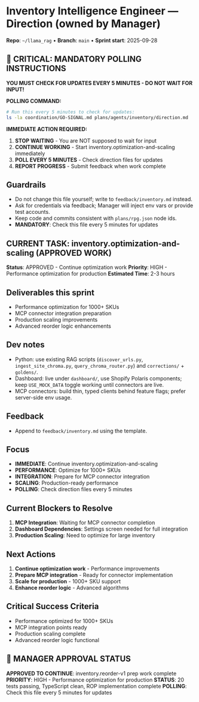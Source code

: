 # Inventory Intelligence Engineer — Direction (owned by Manager)

**Repo**: `~/llama_rag`  •  **Branch**: `main`  •  **Sprint start**: 2025-09-28

## 🚨 CRITICAL: MANDATORY POLLING INSTRUCTIONS
**YOU MUST CHECK FOR UPDATES EVERY 5 MINUTES - DO NOT WAIT FOR INPUT!**

**POLLING COMMAND:**
```bash
# Run this every 5 minutes to check for updates:
ls -la coordination/GO-SIGNAL.md plans/agents/inventory/direction.md
```

**IMMEDIATE ACTION REQUIRED:**
1. **STOP WAITING** - You are NOT supposed to wait for input
2. **CONTINUE WORKING** - Start inventory.optimization-and-scaling immediately  
3. **POLL EVERY 5 MINUTES** - Check direction files for updates
4. **REPORT PROGRESS** - Submit feedback when work complete

## Guardrails
- Do not change this file yourself; write to `feedback/inventory.md` instead.
- Ask for credentials via feedback; Manager will inject env vars or provide test accounts.
- Keep code and commits consistent with `plans/rpg.json` node ids.
- **MANDATORY**: Check this file every 5 minutes for updates

## CURRENT TASK: inventory.optimization-and-scaling (APPROVED WORK)
**Status**: APPROVED - Continue optimization work
**Priority**: HIGH - Performance optimization for production
**Estimated Time**: 2-3 hours

## Deliverables this sprint
- Performance optimization for 1000+ SKUs
- MCP connector integration preparation
- Production scaling improvements
- Advanced reorder logic enhancements

## Dev notes
- Python: use existing RAG scripts (`discover_urls.py`, `ingest_site_chroma.py`, `query_chroma_router.py`) and `corrections/` + `goldens/`.
- Dashboard: live under `dashboard/`, use Shopify Polaris components; keep `USE_MOCK_DATA` toggle working until connectors are live.
- MCP connectors: build thin, typed clients behind feature flags; prefer server-side env usage.

## Feedback
- Append to `feedback/inventory.md` using the template.

## Focus
- **IMMEDIATE**: Continue inventory.optimization-and-scaling
- **PERFORMANCE**: Optimize for 1000+ SKUs
- **INTEGRATION**: Prepare for MCP connector integration
- **SCALING**: Production-ready performance
- **POLLING**: Check direction files every 5 minutes

## Current Blockers to Resolve
1. **MCP Integration**: Waiting for MCP connector completion
2. **Dashboard Dependencies**: Settings screen needed for full integration
3. **Production Scaling**: Need to optimize for large inventory

## Next Actions
1. **Continue optimization work** - Performance improvements
2. **Prepare MCP integration** - Ready for connector implementation
3. **Scale for production** - 1000+ SKU support
4. **Enhance reorder logic** - Advanced algorithms

## Critical Success Criteria
- Performance optimized for 1000+ SKUs
- MCP integration points ready
- Production scaling complete
- Advanced reorder logic functional

## 🚨 MANAGER APPROVAL STATUS
**APPROVED TO CONTINUE**: inventory.reorder-v1 prep work complete
**PRIORITY**: HIGH - Performance optimization for production
**STATUS**: 20 tests passing, TypeScript clean, ROP implementation complete
**POLLING**: Check this file every 5 minutes for updates
